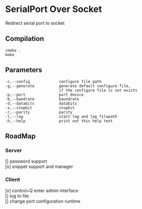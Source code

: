 # SerialPort Over Socket
Redirect serial port to socket

## Compilation
```
cmake .
make
```

## Parameters
```
-c,--config             configure file path
-g,--generate           generate default configure file,
                        if the configure file is not exists
-p,--port               port device
-b,--bandrate           baundrate
-d,--databits           databits
-s,--stopbit            stopbit
-r,--parity             parity
-l,--log                start log and log filepath
-h,--help               print out this help text

```

## RoadMap

### Server
[] password support  
[x] snippet support and manager

### Client
[x] control+Q enter admin interface  
[] log to file  
[] change port configuration runtime


